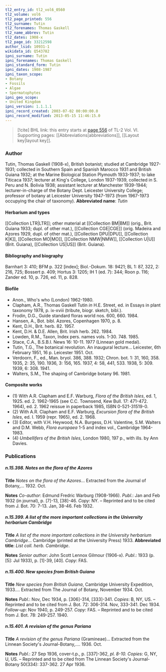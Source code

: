 ```yaml
---
tl2_entry_id: tl2_vol6_0560
tl2_volume: vol6
tl2_page_printed: 556
tl2_surname: Tutin
tl2_forenames: Thomas Gaskell
tl2_name_abbrev: Tutin
tl2_dates: 1908-x
tl2_page_id: 33212598
author_lsid: 10931-1
wikidata_id: Q543782
ipni_surname: Tutin
ipni_forenames: Thomas Gaskell
ipni_standard_form: Tutin
ipni_dates: 1908-1987
ipni_taxon_scope: 
- Botany
- Fossils
- Algae
- Spermatophytes
ipni_geo_scope: 
- United Kingdom
ipni_version: 1.1.1.1
ipni_record_created: 2003-07-02 00:00:00.0
ipni_record_modified: 2013-05-15 11:46:15.0
---
```



> [!cite] BHL link: this entry starts at [page 556](https://www.biodiversitylibrary.org/page/33212598) of TL-2 Vol. VI.
> Supporting pages: [[Abbreviations|abbreviations]], [[Layout key|layout key]].

### Author

Tutin, Thomas Gaskell (1908-x), British botanist; studied at Cambridge 1927-1931; collected in Southern Spain and Spanish Marocco 1931 and British Guiana 1932; at the Marine Biological Station Plymouth 1933-1937; to lake Titicaca 1937; lecturer at King's College, London 1937-1939, collected in S. Peru and N. Bolivia 1938; assistant lecturer at Manchester 1939-1944; lecturer-in-charge of the Botany Dept. Leicester University College; professor of botany at Leicester University 1947-1973 (from 1967-1973 occupying the chair of taxonomy). 
**Abbreviated name**: *Tutin*

#### Herbarium and types

[[Collection LTR|LTR]]; other material at [[Collection BM|BM]] (orig., Brit. Guiana 1933; dupl. of other mat.), [[Collection CGE|CGE]] (orig. Madeira and Azores 1929, dupl. of other mat.), [[Collection DPU|DPU]], [[Collection K|K]], [[Collection MO|MO]], [[Collection NMW|NMW]], [[Collection U|U]] (Brit. Guiana), [[Collection US|US]] (Brit. Guiana).

#### Bibliography and biography

Barnhart 3: 410; BFM p. 322 \[index\]; Biol.-Dokum. 18: 9421; BL 1: 87, 322, 2: 216, 725; Bossert p. 409; Hortus 3: 1205; IH 1 (ed. 7): 344; Roon p. 116; Zander ed. 10, p. 726, ed. 11, p. 828.

#### Biofile

- Anon., Who's who (London) 1962-1980.
- Clapham, A.R., Thomas Gaskell Tutin *in* H.E. Street, ed. in Essays in plant taxonomy 1978, p. ix-xviii (tribute, biogr. sketch, bibl.).
- Frodin, D.G., Guide standard floras world nos. 600, 660. 1984.
- Hansen, A., Bot. bibl. Azores, Copenhagen 1970, p. 8.
- Kent, D.H., Brit. herb. 82. 1957.
- Kent, D.H. & D.E. Allen, Brit. Irish herb. 262. 1984.
- Lowden, R.M., Taxon, Index pers. names vols. 1-30. 748. 1985.
- Stace, C.A., B.S.B.I. News 16: 10-11. 1977 (Linnean gold medal).
- Tutin, T.G., The botanical revolution. An inaugural lecture... Leicester, 6th February 1951, 16 p. Leicester 1951. Oct.
- Verdoorn, F., ed., Man. bryol. 386, 388. 1932; Chron. bot. 1: 31, 160, 358. 1935, 2: 35, 190. 1936, 3: 156, 165. 1937, 4: 58, 441, 533. 1938, 5: 309. 1939, 6: 308. 1941.
- Walters, S.M., The shaping of Cambridge botany 96. 1981.

#### Composite works

- (1) With A.R. Clapham and E.F. Warburg, *Flora of the British Isles*, ed. 1, 1925. ed. 2. 1962-1965 (see C.C. Townsend, Kew Bull. 17: 471-472. 1964), ed. 2. 1962 reissue in paperback 1985, ISBN 0-521-31519-0.
- (2) With A.R. Clapham and E.F. Warburg, *Excursion flora of the British Isles*, ed. I. 1959 (repr. 1965), ed. 2. 1968.
- (3) Editor, with V.H. Heywood, N.A. Burgess, D.H. Valentine, S.M. Walters and D.M. Webb, *Flora europaea* 1-5 and index vol., Cambridge 1964-1983.
- (4) *Umbellifers of the British Isles*, London 1980, 197 p., with ills. by Ann Davies.

### Publications

##### n.15.398. Notes on the flora of the Azores

**Title**
*Notes on the flora of the Azores*... Extracted from the Journal of Botany,... 1932. Oct.

**Notes**
*Co-author*: Edmund Fredric Warburg (1908-1966).
*Publ*.: Jan and Feb 1932 (in journal), p. \[7\]-13, \[38\]-46. *Copy*: NY. – Reprinted and to be cited from J. Bot. 70: 7-13. Jan, 38-46. Feb 1932.

##### n.15.399. A list of the more important collections in the University herbarium Cambridge

**Title**
*A list of the more important collections in the University herbarium Cambridge*... Cambridge (printed at the University Press) 1933.
**Abbreviated title**: *List coll. herb. Cambridge*.

**Notes**
*Senior author*: John Scott Lennox Gilmour (1906-x).
*Publ*.: 1933 (p. \[5\]: Jul 1933), p. \[1\]-39, \[40\]. *Copy*: FAS.

##### n.15.400. New species from British Guiana

**Title**
*New species from British Guiana*, Cambridge University Expedition, 1933.... Extracted from The Journal of Botany, November 1934. Oct.

**Notes**
*Publ*.: Nov, Dec 1934, p. \[306\]-314, \[333\]-341. *Copies*: B, NY, US. – Reprinted and to be cited from J. Bot. 72: 306-314. Nov, 333-341. Dec 1934.
*Follow-up*: Nov 1940, p. 249-257. *Copy*: FAS. – Reprinted and to be cited from J. Bot. 78:
249-257. 1940.

##### n.15.401. A revision of the genus Pariana

**Title**
*A revision of the genus Pariana* (Gramineae)... Extracted from the Linnean Society's Journal-Botany,.... 1936. Oct.

**Notes**
*Publ*.: 27 Sep 1936, cover-t.p., p. \[337\]-362, *pl. 8-10. Copies*: G, NY, U, US. – Reprinted and to be cited from The Linnean Society's Journal-Botany 50(334): 337-362. 27 Apr 1936.

